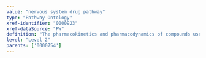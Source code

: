 ```yaml
---
value: "nervous system drug pathway"
type: "Pathway Ontology"
xref-identifier: "0000923"
xref-dataSource: "PW"
definition: "The pharmacokinetics and pharmacodynamics of compounds used for the treatment of conditions associated with the nervous system. Genetic variations can result in changes in drug availability and can cause differences in the response of the organism to the drug."
level: "Level 2"
parents: ['0000754']
---
```

